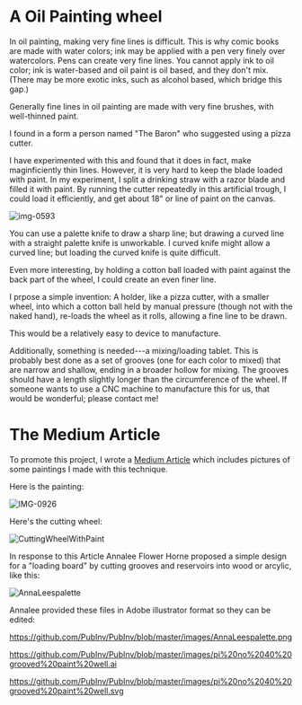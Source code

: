 # A Oil Painting wheel

In oil painting, making very fine lines is difficult. This is why comic books are made with water colors; ink may be applied with
a pen very finely over watercolors. Pens can create very fine lines. You cannot apply ink to oil color; ink is water-based and 
oil paint is oil based, and they don't mix.  (There may be more exotic inks, such as alcohol based, which bridge this gap.)

Generally fine lines in oil painting are made with very fine brushes, with well-thinned paint.

I found in a form a person named "The Baron" who suggested using a pizza cutter.

I have experimented with this and found that it does in fact, make maginficiently thin lines. However, it is very hard to keep
the blade loaded with paint. In my experiment, I split a drinking straw with a razor blade and filled it with paint.
By running the cutter repeatedly in this artificial trough, I could load it efficiently, and get about 18" or line 
of paint on the canvas.


![img-0593](https://user-images.githubusercontent.com/5296671/46253378-ecd27780-c43f-11e8-817f-48829c20d9af.JPG)

You can use a palette knife to draw a sharp line; but drawing a curved line with a straight palette knife is unworkable.
I curved knife might allow a curved line; but loading the curved knife is quite difficult.

Even more interesting, by holding a cotton ball loaded with paint against the back part of the wheel, I could create 
an even finer line.

I prpose a simple invention: A holder, like a pizza cutter, with a smaller wheel, into which a cotton ball held by manual
pressure (though not with the naked hand), re-loads the wheel as it rolls, allowing a fine line to be drawn.

This would be a relatively easy to device to manufacture.

Additionally, something is needed---a mixing/loading tablet. This is probably best done as a set of grooves (one for each
color to mixed) that are narrow and shallow, ending in a broader hollow for mixing. The grooves should have a length
slightly longer than the circumference of the wheel. If someone wants to use a CNC machine to manufacture this for us, that 
would be wonderful; please contact me!

# The Medium Article

To promote this project, I wrote a [Medium Article](https://medium.com/@RobertLeeRead/public-invention-project-40-a-wheel-for-painting-very-thin-lines-5d596c625549) which includes pictures of some paintings I made with this technique.

Here is the painting:

![IMG-0926](https://user-images.githubusercontent.com/5296671/54373864-fba69280-464b-11e9-820a-7f54f8ba5fa1.JPG)

Here's the cutting wheel:

![CuttingWheelWithPaint](https://user-images.githubusercontent.com/5296671/54374399-0c0b3d00-464d-11e9-8b85-a59f289c1c13.jpg)

In response to this Article Annalee Flower Horne proposed a simple design for a "loading board" by cutting grooves and reservoirs into wood or arcylic, like this:

![AnnaLeespalette](https://user-images.githubusercontent.com/5296671/54376082-41655a00-4650-11e9-8b7a-9c3a28b98cf1.png)


Annalee provided these files in Adobe illustrator format so they can be edited:

https://github.com/PubInv/PubInv/blob/master/images/AnnaLeespalette.png

https://github.com/PubInv/PubInv/blob/master/images/pi%20no%2040%20grooved%20paint%20well.ai

https://github.com/PubInv/PubInv/blob/master/images/pi%20no%2040%20grooved%20paint%20well.svg

